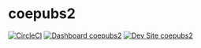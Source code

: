 # coepubs2

[![CircleCI](https://circleci.com/gh/dearmond/coepubs2.svg?style=shield)](https://circleci.com/gh/dearmond/coepubs2)
[![Dashboard coepubs2](https://img.shields.io/badge/dashboard-coepubs2-yellow.svg)](https://dashboard.pantheon.io/sites/17d00039-e844-44c9-8f30-24c4f2ef97fa#dev/code)
[![Dev Site coepubs2](https://img.shields.io/badge/site-coepubs2-blue.svg)](http://dev-coepubs2.pantheonsite.io/)